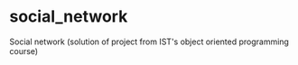 # social_network
Social network (solution of project from IST's object oriented programming course)
